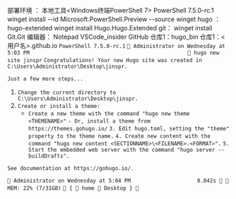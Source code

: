 部署环境 ：
本地工具<Windows终端PowerShell 7>
	PowerShell 7.5.0-rc.1  
			winget install --id Microsoft.PowerShell.Preview --source winget
	hugo ：
		hugo-extended 
			 winget install Hugo.Hugo.Extended
	git：
			winget install Git.Git 
	编辑器：
		Notepad 
		VSCode_insider
GitHub
		仓库1：hugo_bin
		仓库1：<用户名>.github.io
`PowerShell 7.5.0-rc.1`
 ` Administrator on Wednesday at 5:03 PM                                                   hugo new site jinspr`
`Congratulations! Your new Hugo site was created in C:\Users\Administrator\Desktop\jinspr.`

`Just a few more steps...`

1. `Change the current directory to C:\Users\Administrator\Desktop\jinspr.`
2. `Create or install a theme:`
   - `Create a new theme with the command "hugo new theme <THEMENAME>"`
   `- Or, install a theme from https://themes.gohugo.io/`
`3. Edit hugo.toml, setting the "theme" property to the theme name.`
`4. Create new content with the command "hugo new content <SECTIONNAME>\<FILENAME>.<FORMAT>".`
`5. Start the embedded web server with the command "hugo server --buildDrafts".`

`See documentation at https://gohugo.io/.`

 ` Administrator on Wednesday at 5:04 PM                     0.042s    MEM: 22% (7/31GB)`
 ` {  home  Desktop } `